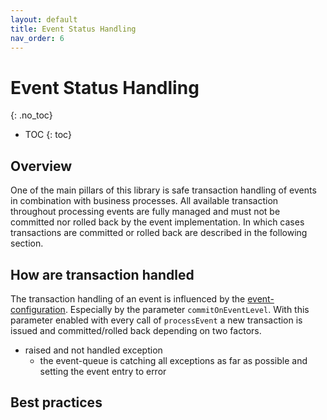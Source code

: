 ```yaml
---
layout: default
title: Event Status Handling
nav_order: 6
---
```


<!-- prettier-ignore-start -->

# Event Status Handling

{: .no_toc}
<!-- prettier-ignore-end -->

<!-- prettier-ignore -->
- TOC
{: toc}

## Overview

One of the main pillars of this library is safe transaction handling of events in combination with business processes.
All available transaction throughout processing events are fully managed and must not be committed nor rolled back by
the event implementation. In which cases transactions are committed or rolled back are described in the following section.

## How are transaction handled

The transaction handling of an event is influenced by the [event-configuration](/event-queue/configure-event).
Especially by the parameter `commitOnEventLevel`. With this parameter enabled with every call of `processEvent` a new
transaction is issued and committed/rolled back depending on two factors.

- raised and not handled exception
  - the event-queue is catching all exceptions as far as possible and setting the event entry to error

## Best practices
